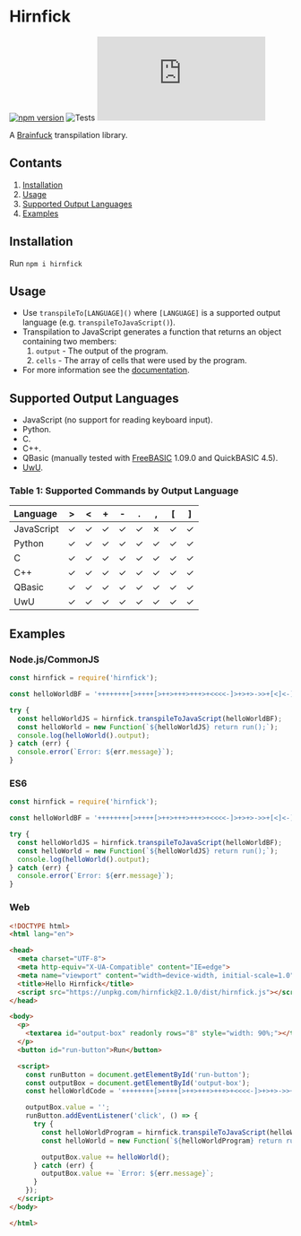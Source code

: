 # Hirnfick
[![npm version](https://badge.fury.io/js/hirnfick.svg)](https://badge.fury.io/js/hirnfick)
![Tests](https://github.com/synthetic-borealis/hirnfick.js/actions/workflows/test.yml/badge.svg)
[![GitHub license](https://img.shields.io/github/license/synthetic-borealis/hirnfick.js)](https://github.com/synthetic-borealis/hirnfick.js/blob/main/LICENSE)

A [Brainfuck](https://en.wikipedia.org/wiki/Brainfuck) transpilation library.

## Contants
1. [Installation](#installation)
2. [Usage](#usage)
3. [Supported Output Languages](#supported-output-languages)
4. [Examples](#examples)

## Installation
Run `npm i hirnfick`

## Usage

- Use ```transpileTo[LANGUAGE]()``` where ```[LANGUAGE]``` is a supported output language (e.g. ```transpileToJavaScript()```).
- Transpilation to JavaScript generates a function that returns an object containing two members:
  1. ```output``` - The output of the program.
  2. ```cells``` - The array of cells that were used by the program.
- For more information see the [documentation](docs/API.md).

## Supported Output Languages

- JavaScript (no support for reading keyboard input).
- Python.
- C.
- C++.
- QBasic (manually tested with [FreeBASIC](https://www.freebasic.net/) 1.09.0 and QuickBASIC 4.5).
- [UwU](https://github.com/KiraDotRose/UwU).

### Table 1: Supported Commands by Output Language

| Language   |    \>   |    \<   |    +    |    -    |    .    |    ,    |   \[    |   \]    |
| :--------- | :-----: | :-----: | :-----: | :-----: | :-----: | :-----: | :-----: | :-----: |
| JavaScript | &check; | &check; | &check; | &check; | &check; | &cross; | &check; | &check; |
| Python     | &check; | &check; | &check; | &check; | &check; | &check; | &check; | &check; |
| C          | &check; | &check; | &check; | &check; | &check; | &check; | &check; | &check; |
| C++        | &check; | &check; | &check; | &check; | &check; | &check; | &check; | &check; |
| QBasic     | &check; | &check; | &check; | &check; | &check; | &check; | &check; | &check; |
| UwU        | &check; | &check; | &check; | &check; | &check; | &check; | &check; | &check; |

## Examples

### Node.js/CommonJS
```javascript
const hirnfick = require('hirnfick');

const helloWorldBF = '++++++++[>++++[>++>+++>+++>+<<<<-]>+>+>->>+[<]<-]>>.>---.+++++++..+++.>>.<-.<.+++.------.--------.>>+.>++.';

try {
  const helloWorldJS = hirnfick.transpileToJavaScript(helloWorldBF);
  const helloWorld = new Function(`${helloWorldJS} return run();`);
  console.log(helloWorld().output);
} catch (err) {
  console.error(`Error: ${err.message}`);
}
```
### ES6
```javascript
const hirnfick = require('hirnfick');

const helloWorldBF = '++++++++[>++++[>++>+++>+++>+<<<<-]>+>+>->>+[<]<-]>>.>---.+++++++..+++.>>.<-.<.+++.------.--------.>>+.>++.';

try {
  const helloWorldJS = hirnfick.transpileToJavaScript(helloWorldBF);
  const helloWorld = new Function(`${helloWorldJS} return run();`);
  console.log(helloWorld().output);
} catch (err) {
  console.error(`Error: ${err.message}`);
}
```

### Web
```html
<!DOCTYPE html>
<html lang="en">

<head>
  <meta charset="UTF-8">
  <meta http-equiv="X-UA-Compatible" content="IE=edge">
  <meta name="viewport" content="width=device-width, initial-scale=1.0">
  <title>Hello Hirnfick</title>
  <script src="https://unpkg.com/hirnfick@2.1.0/dist/hirnfick.js"></script>
</head>

<body>
  <p>
    <textarea id="output-box" readonly rows="8" style="width: 90%;"></textarea>
  </p>
  <button id="run-button">Run</button>

  <script>
    const runButton = document.getElementById('run-button');
    const outputBox = document.getElementById('output-box');
    const helloWorldCode = '++++++++[>++++[>++>+++>+++>+<<<<-]>+>+>->>+[<]<-]>>.>---.+++++++..+++.>>.<-.<.+++.------.--------.>>+.>++.';

    outputBox.value = '';
    runButton.addEventListener('click', () => {
      try {
        const helloWorldProgram = hirnfick.transpileToJavaScript(helloWorldCode);
        const helloWorld = new Function(`${helloWorldProgram} return run().output;`);

        outputBox.value += helloWorld();
      } catch (err) {
        outputBox.value += `Error: ${err.message}`;
      }
    });
  </script>
</body>

</html>
```
